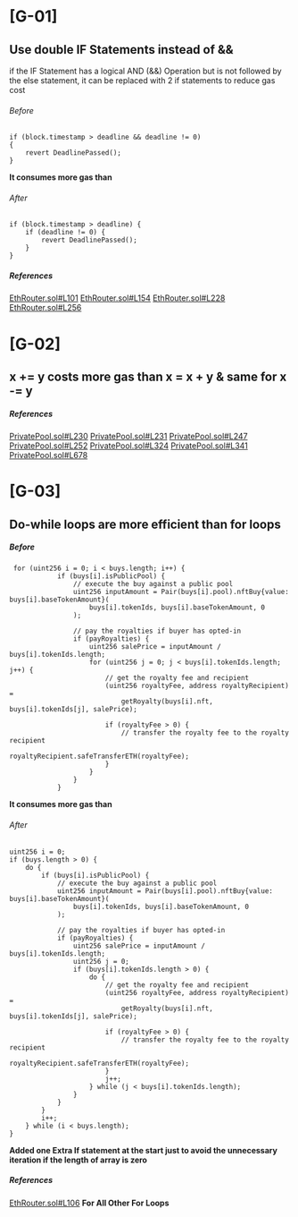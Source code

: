 
# [G-01]

## Use double IF Statements instead of && 

if the IF Statement has a logical AND (&&) Operation but is not followed by the else statement, it can be replaced with 2 if statements to reduce gas cost

###### Before

```
if (block.timestamp > deadline && deadline != 0) 
{
    revert DeadlinePassed();
}
```

**It consumes more gas than**

###### After

```
if (block.timestamp > deadline) {
    if (deadline != 0) {
        revert DeadlinePassed();
    }
}
```

##### References

[EthRouter.sol#L101](https://github.com/code-423n4/2023-04-caviar/blob/cd8a92667bcb6657f70657183769c244d04c015c/src/EthRouter.sol#L101)
[EthRouter.sol#L154](https://github.com/code-423n4/2023-04-caviar/blob/cd8a92667bcb6657f70657183769c244d04c015c/src/EthRouter.sol#L154)
[EthRouter.sol#L228](https://github.com/code-423n4/2023-04-caviar/blob/cd8a92667bcb6657f70657183769c244d04c015c/src/EthRouter.sol#L228)
[EthRouter.sol#L256](https://github.com/code-423n4/2023-04-caviar/blob/cd8a92667bcb6657f70657183769c244d04c015c/src/EthRouter.sol#L256)

# [G-02]

## x += y costs more gas than x = x + y & same for x -= y

##### References

[PrivatePool.sol#L230](https://github.com/code-423n4/2023-04-caviar/blob/cd8a92667bcb6657f70657183769c244d04c015c/src/PrivatePool.sol#L230)
[PrivatePool.sol#L231](https://github.com/code-423n4/2023-04-caviar/blob/cd8a92667bcb6657f70657183769c244d04c015c/src/PrivatePool.sol#L231)
[PrivatePool.sol#L247](https://github.com/code-423n4/2023-04-caviar/blob/cd8a92667bcb6657f70657183769c244d04c015c/src/PrivatePool.sol#L247)
[PrivatePool.sol#L252](https://github.com/code-423n4/2023-04-caviar/blob/cd8a92667bcb6657f70657183769c244d04c015c/src/PrivatePool.sol#L252)
[PrivatePool.sol#L324](https://github.com/code-423n4/2023-04-caviar/blob/cd8a92667bcb6657f70657183769c244d04c015c/src/PrivatePool.sol#L324)
[PrivatePool.sol#L341](https://github.com/code-423n4/2023-04-caviar/blob/cd8a92667bcb6657f70657183769c244d04c015c/src/PrivatePool.sol#L341)
[PrivatePool.sol#L678](https://github.com/code-423n4/2023-04-caviar/blob/cd8a92667bcb6657f70657183769c244d04c015c/src/PrivatePool.sol#L678)

# [G-03]

## Do-while loops are more efficient than for loops

##### Before

```
 for (uint256 i = 0; i < buys.length; i++) {
            if (buys[i].isPublicPool) {
                // execute the buy against a public pool
                uint256 inputAmount = Pair(buys[i].pool).nftBuy{value: buys[i].baseTokenAmount}(
                    buys[i].tokenIds, buys[i].baseTokenAmount, 0
                );

                // pay the royalties if buyer has opted-in
                if (payRoyalties) {
                    uint256 salePrice = inputAmount / buys[i].tokenIds.length;
                    for (uint256 j = 0; j < buys[i].tokenIds.length; j++) {
                        // get the royalty fee and recipient
                        (uint256 royaltyFee, address royaltyRecipient) =
                            getRoyalty(buys[i].nft, buys[i].tokenIds[j], salePrice);

                        if (royaltyFee > 0) {
                            // transfer the royalty fee to the royalty recipient
                            royaltyRecipient.safeTransferETH(royaltyFee);
                        }
                    }
                }
            }
```

**It consumes more gas than**

###### After
```
uint256 i = 0;
if (buys.length > 0) {
    do {
        if (buys[i].isPublicPool) {
            // execute the buy against a public pool
            uint256 inputAmount = Pair(buys[i].pool).nftBuy{value: buys[i].baseTokenAmount}(
                buys[i].tokenIds, buys[i].baseTokenAmount, 0
            );

            // pay the royalties if buyer has opted-in
            if (payRoyalties) {
                uint256 salePrice = inputAmount / buys[i].tokenIds.length;
                uint256 j = 0;
                if (buys[i].tokenIds.length > 0) {
                    do {
                        // get the royalty fee and recipient
                        (uint256 royaltyFee, address royaltyRecipient) =
                            getRoyalty(buys[i].nft, buys[i].tokenIds[j], salePrice);

                        if (royaltyFee > 0) {
                            // transfer the royalty fee to the royalty recipient
                            royaltyRecipient.safeTransferETH(royaltyFee);
                        }
                        j++;
                    } while (j < buys[i].tokenIds.length);
                }
            }
        }
        i++;
    } while (i < buys.length);
}
```

**Added one Extra If statement at the start just to avoid the unnecessary iteration if the length of array is zero**

##### References

[EthRouter.sol#L106](https://github.com/code-423n4/2023-04-caviar/blob/cd8a92667bcb6657f70657183769c244d04c015c/src/EthRouter.sol#L106)
**For All Other For Loops**






